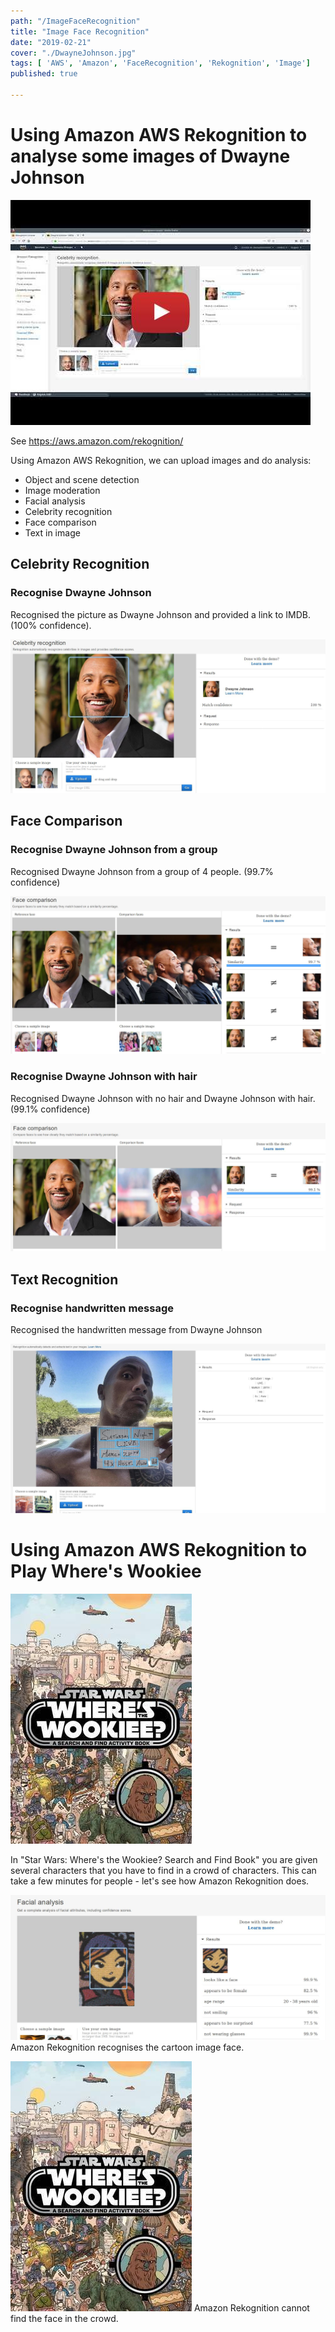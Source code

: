 ```yaml
---
path: "/ImageFaceRecognition"
title: "Image Face Recognition"
date: "2019-02-21"
cover: "./DwayneJohnson.jpg"
tags: [ 'AWS', 'Amazon', 'FaceRecognition', 'Rekognition', 'Image']
published: true
  
---
```


# Using Amazon AWS Rekognition to analyse some images of Dwayne Johnson

[![Image Recognition](./ImageFaceRecognition_Rr-ROkOiK84.jpg)](https://www.youtube.com/watch?v=Rr-ROkOiK84)


See https://aws.amazon.com/rekognition/ 

Using Amazon AWS Rekognition, we can upload images and do analysis:
* Object and scene detection
* Image moderation
* Facial analysis
* Celebrity recognition
* Face comparison
* Text in image



## Celebrity Recognition
### Recognise Dwayne Johnson
Recognised the picture as Dwayne Johnson and provided a link to IMDB. (100% confidence).

![Celebrity Recognition](./ImageFaceRecognition_Rr-ROkOiK84_main.jpg)





## Face Comparison

### Recognise Dwayne Johnson from a group
Recognised Dwayne Johnson from a group of 4 people. (99.7% confidence)

![Face Comparison Group](./ImageFaceRecognition_Rr-ROkOiK84_group.jpg)


### Recognise Dwayne Johnson with hair 
Recognised Dwayne Johnson with no hair and Dwayne Johnson with hair. (99.1% confidence)

![Face Comparison Hair](./ImageFaceRecognition_Rr-ROkOiK84_hair.jpg)


## Text Recognition
### Recognise handwritten message
Recognised the handwritten message from Dwayne Johnson

![Face Comparison Hair](./ImageFaceRecognition_Rr-ROkOiK84_sign.jpg)


# Using Amazon AWS Rekognition to Play Where's Wookiee

![Wheres Wookiee](./ImageFaceRecognition_whereswookiebook.jpg)

In "Star Wars: Where's the Wookiee? Search and Find Book" you are given several characters that you have to find in a crowd of characters. 
This can take a few minutes for people - let's see how Amazon Rekognition does.


![Sabina](./ImageFaceRecognition_Sabina.jpg)
Amazon Rekognition recognises the cartoon image face.



[![Wheres Wookiee Rekognition](./ImageFaceRecognition_whereswookiebook.jpg)](https://www.youtube.com/watch?v=j3jYfXHRv8I)
Amazon Rekognition cannot find the face in the crowd.





